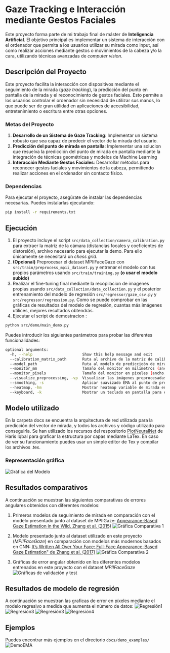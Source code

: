 
# Gaze Tracking e Interacción mediante Gestos Faciales

Este proyecto forma parte de mi trabajo final de máster de **Inteligencia Artificial**. El objetivo principal es implementar un sistema de interacción con el ordenador que permita a los usuarios utilizar su mirada como input, así como realizar acciones mediante gestos o movimientos de la cabeza y/o la cara, utilizando técnicas avanzadas de *computer vision*.

## Descripción del Proyecto

Este proyecto facilita la interacción con dispositivos mediante el seguimiento de la mirada (*gaze tracking*), la predicción del punto en pantalla de la mirada y el reconocimiento de gestos faciales. Esto permite a los usuarios controlar el ordenador sin necesidad de utilizar sus manos, lo que puede ser de gran utilidad en aplicaciones de accesibilidad, entretenimiento o escritura entre otras opciones.

### Metas del Proyecto

1. **Desarrollo de un Sistema de Gaze Tracking**: Implementar un sistema robusto que sea capaz de predecir el vector de la mirada del usuario.
2. **Predicción del punto de mirada en pantalla**: Implementar una solucion que resuelva la predicción del punto de mirada en pantalla mediante la integración de técnicas geométricas y modelos de Machine Learning
3. **Interacción Mediante Gestos Faciales**: Desarrollar métodos para reconocer gestos faciales y movimientos de la cabeza, permitiendo realizar acciones en el ordenador sin contacto físico.

### Dependencias

Para ejecutar el proyecto, asegúrate de instalar las dependencias necesarias. Puedes instalarlas ejecutando:

```bash
pip install -r requirements.txt
```

## Ejecución

1. El proyecto incluye el script `src/data_collection/camera_calibration.py` para extraer la matriz de la cámara (distancias focales y coeficientes de distorsión), archivo necesario para ejecutar la demo. Para ello únicamente se necesitará un _chess grid_.
2. **(Opcional)** Preprocesar el dataset MPIIFaceGaze con `src/train/preprocess_mpii_dataset.py` y entrenar el modelo con tus propios parámetros usando `src/train/training.py` **(o usar el modelo subido)** 
3. Realizar el fine-tuning final mediante la recopilacion de imagenes propias usando `src/data_collection/data_collection.py` y el posterior entrenamiento del modelo de regresión `src/regressor/gaze_csv.py` y `src/regressor/regression.py`. Como se puede comprobar en las gráficas de resultados del modelo de regresión, cuantas más imágenes utilices, mejores resultados obtendrás.
3. Ejecutar el script de demostracion :

```bash
python src/demo/main_demo.py
```
Puedes introducir los siguientes parámetros para probar las diferentes funcionalidades:

```bash
optional arguments:
  -h, --help                      Show this help message and exit
  --calibration_matrix_path       Ruta al archivo de la matriz de calibración de la cámara
  --model_path                    Ruta al modelo de prediccioón de mirada
  --monitor_mm                    Tamaño del monitor en milímetros (ancho,alto)
  --monitor_pixels                Tamaño del monitor en píxeles (ancho,alto)
  --visualize_preprocessing, -vp  Visualizar las imágenes preprocesadas de cara y ojos
  --smoothing, -s                 Aplicar suavizado EMA al punto de predicción de mirada
  --heatmap, -hm                  Mostrar heatmap variable de mirada en una imagen
  --keyboard, -k                  Mostrar un teclado en pantalla para escribir texto mediante la mirada y gestos faciales (por dejecto, fruncido del ceño)
  ``` 

## Modelo utilizado
En la carpeta docs se encuentra la arquitectura de red utilizada para la predicción del vector de mirada, y todos los archivos y código utilizado para conseguirla.
Se han utilizado los recursos del respositorio [PlotNeuralNet](https://github.com/HarisIqbal88/PlotNeuralNet) de Haris Iqbal para graficar la estructura por capas mediante LaTex. En caso de ver su funcionamiento puedes usar un simple editor de Tex y compilar los archivos .tex.

### Representación gráfica

![Gráfica del Modelo](docs/CNN_graph/cnn_layers.png)

## Resultados comparativos

A continuación se muestran las siguientes comparativas de errores angulares obtenidos con diferentes modelos:

1. Primeros modelos de seguimiento de mirada en comparación con el modelo presentado junto al dataset de MPIIGaze: [Appearance-Based Gaze Estimation in the Wild, Zhang et al. (2015)](https://arxiv.org/pdf/1504.02863v1)
![Gráfica Comparativa 1](docs/results/MPI2015.png) 

2. Modelo presentado junto al dataset utilizado en este proyecto (_MPIIFaceGaze_) en comparación con modelos más modernos basados en CNN: [It’s Written All Over Your Face: Full-Face Appearance-Based Gaze Estimation" de Zhang et al. (2017)](https://ieeexplore.ieee.org/document/8015018)
![Gráfica Comparativa 2](docs/results/MPI2017.png)

3. Gráficas de error angular obtenido en los diferentes modelos entrenados en este proyecto con el dataset _MPIIFaceGaze_
![Gráficas de validación y test](docs/results/cnn_models_val_comparation.png) 

## Resultados de modelo de regresión

A continuación se muestran las graficas de error en píxeles mediante el modelo regresivo a medida que aumenta el número de datos:
![Regresión1](docs/results/fine-tuning_regression0.png) 
![Regresión3](docs/results/fine-tuning_regression1.png) 
![Regresión3](docs/results/fine-tuning_regression2.png) 
![Regresión4](docs/results/fine-tuning_Catboost.png) 

## Ejemplos

Puedes encontrar más ejemplos en el directorio `docs/demo_examples/`
![DemoEMA](docs/demo_examples/Demo_Exponential_Moving_Average.gif) 



